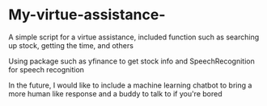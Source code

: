 # My-virtue-assistance-
A simple script for a virtue assistance, included function such as searching up stock, getting the time, and others 

Using package such as yfinance to get stock info and SpeechRecognition for speech recognition

In the future, I would like to include a machine learning chatbot to bring a more human like response and a buddy to talk to if you're bored
